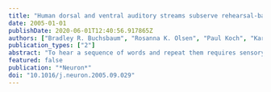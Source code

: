```yaml
---
title: "Human dorsal and ventral auditory streams subserve rehearsal-based and echoic processes during verbal working memory"
date: 2005-01-01
publishDate: 2020-06-01T12:40:56.917865Z
authors: ["Bradley R. Buchsbaum", "Rosanna K. Olsen", "Paul Koch", "Karen Faith Berman"]
publication_types: ["2"]
abstract: "To hear a sequence of words and repeat them requires sensory-motor processing and something more - temporary storage. We investigated neural mechanisms of verbal memory by using fMRI and a task designed to tease apart perceptually based (\"echoic\") memory from phonological-articulatory memory. Sets of two- or three-word pairs were presented bimodally, followed by a cue indicating from which modality (auditory or visual) items were to be retrieved and rehearsed over a delay. Although delay-period activation in the planum temporale (PT) was insensible to the source modality and showed sustained delay-period activity, the superior temporal gyrus (STG) activated more vigorously when the retrieved items had arrived to the auditory modality and showed transient delay-period activity. Functional connectivity analysis revealed two topographically distinct fronto-temporal circuits, with STG coactivating more strongly with ventrolateral prefrontal cortex and PT coactivating more strongly with dorsolateral prefrontal cortex. These argue for separate contributions of ventral and dorsal auditory streams in verbal working memory. Copyright ©2005 by Elsevier Inc."
featured: false
publication: "*Neuron*"
doi: "10.1016/j.neuron.2005.09.029"
---
```



